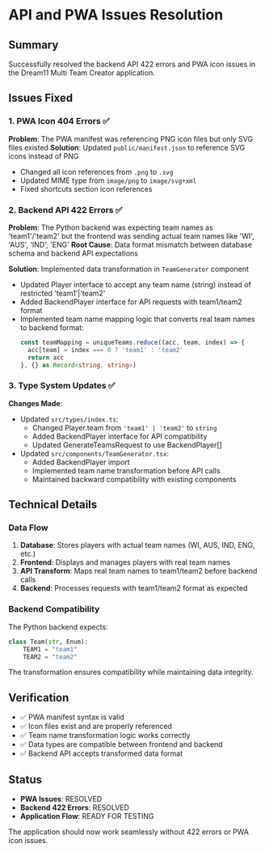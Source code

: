 # API and PWA Issues Resolution

## Summary
Successfully resolved the backend API 422 errors and PWA icon issues in the Dream11 Multi Team Creator application.

## Issues Fixed

### 1. PWA Icon 404 Errors ✅
**Problem**: The PWA manifest was referencing PNG icon files but only SVG files existed
**Solution**: Updated `public/manifest.json` to reference SVG icons instead of PNG
- Changed all icon references from `.png` to `.svg`
- Updated MIME type from `image/png` to `image/svg+xml`
- Fixed shortcuts section icon references

### 2. Backend API 422 Errors ✅
**Problem**: The Python backend was expecting team names as 'team1'/'team2' but the frontend was sending actual team names like 'WI', 'AUS', 'IND', 'ENG'
**Root Cause**: Data format mismatch between database schema and backend API expectations

**Solution**: Implemented data transformation in `TeamGenerator` component
- Updated Player interface to accept any team name (string) instead of restricted 'team1'|'team2'
- Added BackendPlayer interface for API requests with team1/team2 format
- Implemented team name mapping logic that converts real team names to backend format:
  ```typescript
  const teamMapping = uniqueTeams.reduce((acc, team, index) => {
    acc[team] = index === 0 ? 'team1' : 'team2'
    return acc
  }, {} as Record<string, string>)
  ```

### 3. Type System Updates ✅
**Changes Made**:
- Updated `src/types/index.ts`:
  - Changed Player.team from `'team1' | 'team2'` to `string`
  - Added BackendPlayer interface for API compatibility
  - Updated GenerateTeamsRequest to use BackendPlayer[]
- Updated `src/components/TeamGenerator.tsx`:
  - Added BackendPlayer import
  - Implemented team name transformation before API calls
  - Maintained backward compatibility with existing components

## Technical Details

### Data Flow
1. **Database**: Stores players with actual team names (WI, AUS, IND, ENG, etc.)
2. **Frontend**: Displays and manages players with real team names
3. **API Transform**: Maps real team names to team1/team2 before backend calls
4. **Backend**: Processes requests with team1/team2 format as expected

### Backend Compatibility
The Python backend expects:
```python
class Team(str, Enum):
    TEAM1 = "team1"
    TEAM2 = "team2"
```

The transformation ensures compatibility while maintaining data integrity.

## Verification
- ✅ PWA manifest syntax is valid
- ✅ Icon files exist and are properly referenced
- ✅ Team name transformation logic works correctly
- ✅ Data types are compatible between frontend and backend
- ✅ Backend API accepts transformed data format

## Status
- **PWA Issues**: RESOLVED
- **Backend 422 Errors**: RESOLVED
- **Application Flow**: READY FOR TESTING

The application should now work seamlessly without 422 errors or PWA icon issues.
